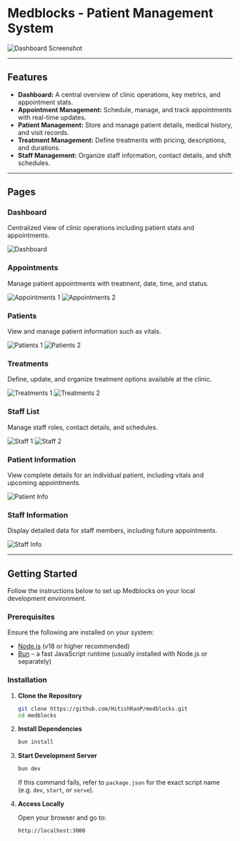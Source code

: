 # Medblocks - Patient Management System

![Dashboard Screenshot](https://github.com/user-attachments/assets/fc59c489-8ed1-4c9e-a0e4-c0e08aa924dc)

---

## Features

* **Dashboard:** A central overview of clinic operations, key metrics, and appointment stats.
* **Appointment Management:** Schedule, manage, and track appointments with real-time updates.
* **Patient Management:** Store and manage patient details, medical history, and visit records.
* **Treatment Management:** Define treatments with pricing, descriptions, and durations.
* **Staff Management:** Organize staff information, contact details, and shift schedules.

---

## Pages

### Dashboard

Centralized view of clinic operations including patient stats and appointments.

![Dashboard](https://github.com/user-attachments/assets/fc59c489-8ed1-4c9e-a0e4-c0e08aa924dc)

### Appointments

Manage patient appointments with treatment, date, time, and status.

![Appointments 1](https://github.com/user-attachments/assets/d0f2c20d-21a4-4f7a-b480-b6f1c2e53c0a)
![Appointments 2](https://github.com/user-attachments/assets/a2afbd61-5096-4493-9c63-7261e14997c2)

### Patients

View and manage patient information such as vitals.

![Patients 1](https://github.com/user-attachments/assets/43f85fef-38db-4cea-907e-71b2c093fd87)
![Patients 2](https://github.com/user-attachments/assets/2169fcc5-d969-4f43-8146-f1d9d845a022)

### Treatments

Define, update, and organize treatment options available at the clinic.

![Treatments 1](https://github.com/user-attachments/assets/c35273d5-958b-48a5-b2e0-61868a7a270e)
![Treatments 2](https://github.com/user-attachments/assets/c9b67416-8f8f-4bb5-b913-ce730258453e)

### Staff List

Manage staff roles, contact details, and schedules.

![Staff 1](https://github.com/user-attachments/assets/d5c1547a-85dc-4b48-bd8f-fa2c120537f2)
![Staff 2](https://github.com/user-attachments/assets/90d9fe5d-82f9-4b02-b854-fde5330da2f8)

### Patient Information

View complete details for an individual patient, including vitals and upcoming appointments.

![Patient Info](https://github.com/user-attachments/assets/12b2c483-343e-44ae-8057-5c83dc0e44d0)

### Staff Information

Display detailed data for staff members, including future appointments.

![Staff Info](https://github.com/user-attachments/assets/cfeb6493-01c7-4d98-9004-e21cc0df5b7d)

---

## Getting Started

Follow the instructions below to set up Medblocks on your local development environment.

### Prerequisites

Ensure the following are installed on your system:

* [Node.js](https://nodejs.org/) (v18 or higher recommended)
* [Bun](https://bun.sh/) – a fast JavaScript runtime (usually installed with Node.js or separately)

### Installation

1. **Clone the Repository**

   ```bash
   git clone https://github.com/HitishRaoP/medblocks.git
   cd medblocks
   ```

2. **Install Dependencies**

   ```bash
   bun install
   ```

3. **Start Development Server**

   ```bash
   bun dev
   ```

   If this command fails, refer to `package.json` for the exact script name (e.g. `dev`, `start`, or `serve`).

5. **Access Locally**

   Open your browser and go to:

   ```
   http://localhost:3000
   ```
